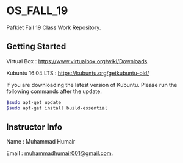 # OS_FALL_19
Pafkiet Fall 19 Class Work Repository.

## Getting Started

Virtual Box       : https://www.virtualbox.org/wiki/Downloads

Kubuntu 16.04 LTS : https://kubuntu.org/getkubuntu-old/

If you are downloading the latest version of Kubuntu. Please run the following commands after the update.

```bash
$sudo apt-get update
$sudo apt-get install build-essential
```

## Instructor Info

Name   : Muhammad Humair

Email  : muhammadhumair001@gmail.com.
